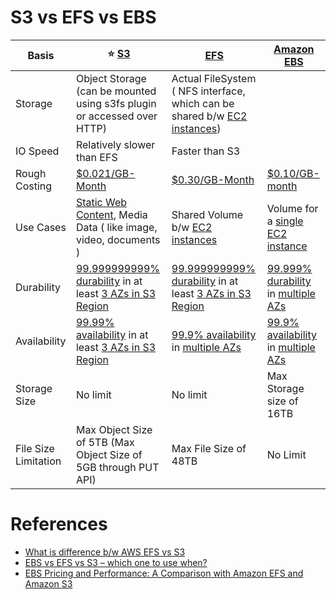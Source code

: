 
# S3 vs EFS vs EBS

| Basis                | :star: [S3](AmazonS3.md)                                                                                                                                                    | [EFS](AmazonEFS.md)                                                                                                                                                 | [Amazon EBS](AmazonEBS.md)                                                                                                                                       |
|----------------------|-----------------------------------------------------------------------------------------------------------------------------------------------------------------------------|---------------------------------------------------------------------------------------------------------------------------------------------------------------------|------------------------------------------------------------------------------------------------------------------------------------------------------------------|
| Storage              | Object Storage (can be mounted using s3fs plugin or accessed over HTTP)                                                                                                     | Actual FileSystem ( NFS interface, which can be shared b/w [EC2 instances](../3_ComputeServices/AmazonEC2/ReadMe.md))                                               |
| IO Speed             | Relatively slower than EFS                                                                                                                                                  | Faster than S3                                                                                                                                                      |
| Rough Costing        | [$0.021/GB-Month](https://aws.amazon.com/s3/pricing/)                                                                                                                       | [$0.30/GB-Month](https://aws.amazon.com/efs/pricing/)                                                                                                               | [$0.10/GB-month](https://aws.amazon.com/ebs/pricing/)                                                                                                            |
| Use Cases            | [Static Web Content](../0_AWSDesigns/WPSiteCloudFront&S3.md), Media Data ( like image, video, documents )                                                                   | Shared Volume b/w [EC2 instances](../3_ComputeServices/AmazonEC2/ReadMe.md)                                                                                         | Volume for a [single EC2 instance](../3_ComputeServices/AmazonEC2/ReadMe.md)                                                                                     |
| Durability           | [99.999999999% durability](../../1_HLDDesignComponents/0_SystemGlossaries/Durability.md) in at least [3 AZs in S3 Region](../AWS-Global-Architecture-Region-AZ.md)          | [99.999999999% durability](../../1_HLDDesignComponents/0_SystemGlossaries/Durability.md) in at least [3 AZs in S3 Region](../AWS-Global-Architecture-Region-AZ.md)  | [99.999% durability](../../1_HLDDesignComponents/0_SystemGlossaries/Durability.md) in [multiple AZs](../AWS-Global-Architecture-Region-AZ.md)                    |
| Availability         | [99.99% availability](../../1_HLDDesignComponents/0_SystemGlossaries/Reliability/HighAvailability.md#power-of-9s) in at least [3 AZs in S3 Region](../AWS-Global-Architecture-Region-AZ.md) | [99.9% availability](../../1_HLDDesignComponents/0_SystemGlossaries/Reliability/HighAvailability.md#power-of-9s) in [multiple AZs](../AWS-Global-Architecture-Region-AZ.md)     | [99.9% availability](../../1_HLDDesignComponents/0_SystemGlossaries/Reliability/HighAvailability.md#power-of-9s) in [multiple AZs](../AWS-Global-Architecture-Region-AZ.md)  |
| Storage Size         | No limit                                                                                                                                                                    | No limit                                                                                                                                                            | Max Storage size of 16TB                                                                                                                                         |
| File Size Limitation | Max Object Size of 5TB (Max Object Size of 5GB through PUT API)                                                                                                             | Max File Size of 48TB                                                                                                                                               | No Limit                                                                                                                                                         |

# References
- [What is difference b/w AWS EFS vs S3](https://stackoverflow.com/questions/29573142/what-is-difference-between-aws-efs-and-s3)
- [EBS vs EFS vs S3 – which one to use when?](https://www.justaftermidnight247.com/insights/ebs-efs-and-s3-when-to-use-awss-three-storage-solutions/)
- [EBS Pricing and Performance: A Comparison with Amazon EFS and Amazon S3](https://cloud.netapp.com/blog/ebs-efs-amazons3-best-cloud-storage-system)